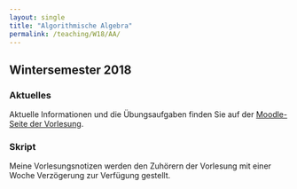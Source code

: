 ```yaml
---
layout: single
title: "Algorithmische Algebra"
permalink: /teaching/W18/AA/
---
```


## Wintersemester 2018

### Aktuelles

Aktuelle Informationen und die Übungsaufgaben finden Sie auf der [Moodle-Seite der Vorlesung](https://moodle.uni-siegen.de/course/view.php?id=18695).

### Skript

Meine Vorlesungsnotizen werden den Zuhörern der Vorlesung mit einer Woche Verzögerung zur Verfügung gestellt.
